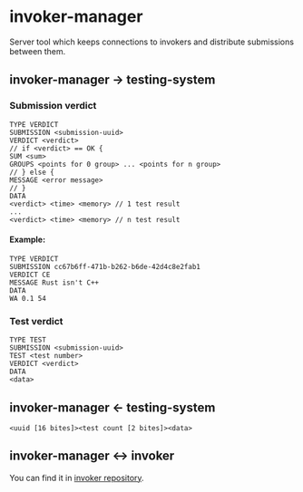 # invoker-manager
Server tool which keeps connections to invokers and distribute submissions between them.

## invoker-manager -> testing-system
### Submission verdict
```
TYPE VERDICT
SUBMISSION <submission-uuid>
VERDICT <verdict>
// if <verdict> == OK {
SUM <sum>
GROUPS <points for 0 group> ... <points for n group>
// } else {
MESSAGE <error message>
// }
DATA
<verdict> <time> <memory> // 1 test result
...
<verdict> <time> <memory> // n test result
```
#### Example:
```
TYPE VERDICT
SUBMISSION cc67b6ff-471b-b262-b6de-42d4c8e2fab1
VERDICT CE
MESSAGE Rust isn't C++
DATA
WA 0.1 54
```

### Test verdict
```
TYPE TEST
SUBMISSION <submission-uuid>
TEST <test number>
VERDICT <verdict>
DATA
<data>
```
## invoker-manager <- testing-system
```
<uuid [16 bites]><test count [2 bites]><data>
```
## invoker-manager <-> invoker

You can find it in [invoker repository](https://github.com/summer-54/invoker).
